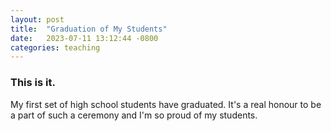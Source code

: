 ```yaml
---
layout: post
title:  "Graduation of My Students"
date:   2023-07-11 13:12:44 -0800
categories: teaching
---
```


### This is it.

My first set of high school students have graduated. It's a real honour to be a part of such a ceremony and I'm so proud of my students.
